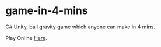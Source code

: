 # game-in-4-mins

C# Unity, ball gravity game which anyone can make in 4 mins.

Play Online [Here](https://vinayak-sinha.itch.io/game-in-4-mins).
